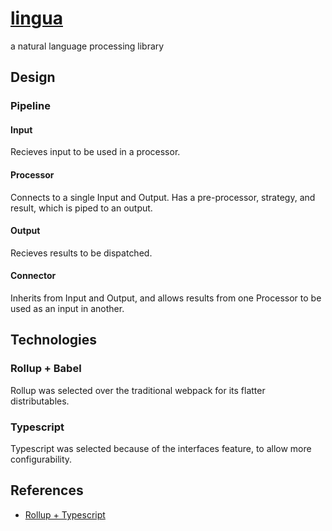 # [lingua](https://github.com/fongelias/lingua#readme)
a natural language processing library


## Design
### Pipeline
#### Input
Recieves input to be used in a processor.

#### Processor
Connects to a single Input and Output. Has a pre-processor, strategy, and result, which is piped to an output.

#### Output
Recieves results to be dispatched.

#### Connector
Inherits from Input and Output, and allows results from one Processor to be used as an input in another.

## Technologies
### Rollup + Babel
Rollup was selected over the traditional webpack for its flatter distributables.

### Typescript
Typescript was selected because of the interfaces feature, to allow more configurability.

## References
 - [Rollup + Typescript](https://hackernoon.com/building-and-publishing-a-module-with-typescript-and-rollup-js-faa778c85396)
 